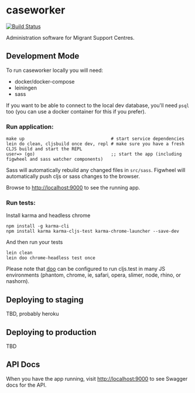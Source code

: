 # caseworker

[![Build Status](https://semaphoreci.com/api/v1/walmag/caseworker/branches/master/badge.svg)](https://semaphoreci.com/walmag/caseworker)

Administration software for Migrant Support Centres.

## Development Mode

To run caseworker locally you will need:

 * docker/docker-compose
 * leiningen
 * sass

If you want to be able to connect to the local dev database, you'll need `psql` too (you can use a docker container for this if you prefer).

### Run application:

```
make up                                 # start service dependencies
lein do clean, cljsbuild once dev, repl # make sure you have a fresh CLJS build and start the REPL
user=> (go)                             ;; start the app (including figwheel and sass watcher components)
```

Sass will automatically rebuild any changed files in `src/sass`.
Figwheel will automatically push cljs or sass changes to the browser.

Browse to [http://localhost:9000](http://localhost:9000) to see the running app.

### Run tests:

Install karma and headless chrome

```
npm install -g karma-cli
npm install karma karma-cljs-test karma-chrome-launcher --save-dev
```

And then run your tests

```
lein clean
lein doo chrome-headless test once
```

Please note that [doo](https://github.com/bensu/doo) can be configured to run cljs.test in many JS environments (phantom, chrome, ie, safari, opera, slimer, node, rhino, or nashorn).

## Deploying to staging

TBD, probably heroku

## Deploying to production

TBD

## API Docs

When you have the app running, visit [http://localhost:9000](http://localhost:9000) to see Swagger docs for the API.
